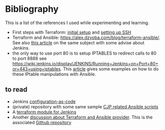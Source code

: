 # Bibliography

This is a list of the references I used while experimenting and learning.

- First steps with Terraform: [initial setup](https://pragmacoders.com/2-creating-an-ec2-instance-with-terraform/) and [setting up SSH](https://pragmacoders.com/3-installing-rails-with-terraform/) 
- Terraform and Ansible: https://alex.dzyoba.com/blog/terraform-ansible/. See also [this article](https://getintodevops.com/blog/using-ansible-with-terraform) on the same subject with some advise about Jenkins.
- the only way to use port 80 is to setup IPTABLES to redirect calls to 80 to port 8888
see https://wiki.jenkins.io/display/JENKINS/Running+Jenkins+on+Port+80+or+443+using+iptables. This [article]((https://blog.ssdnodes.com/blog/tutorial-a-more-secure-ansible-playbook-part-2/)
) gives some examples on how to do these IPtable manipulations with Ansible.

## to read

- Jenkins [configuration-as-code](https://github.com/jenkinsci/configuration-as-code-plugin/blob/master/README.md)
- (private) repository with some same sample [CJP related Ansible scripts](https://github.com/cloudbees/ansible-cjp)
- A [terraform module for Jenkins](https://github.com/IGNW/terraform-aws-jenkins)
- Another [discussion about Terraform and Ansible provider](https://nicholasbering.ca/tools/2018/01/08/introducing-terraform-provider-ansible/). This is the associated [Github repository](https://github.com/nbering/terraform-provider-ansible/)

